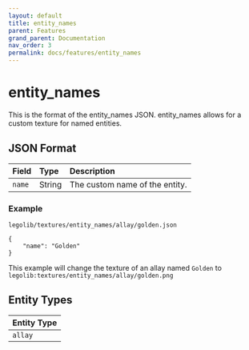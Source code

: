 ```yaml
---
layout: default
title: entity_names
parent: Features
grand_parent: Documentation
nav_order: 3
permalink: docs/features/entity_names
---
```

# entity_names
This is the format of the entity_names JSON.
entity_names allows for a custom texture for named entities.

## JSON Format
| Field  | Type   | Description                    |
|:-------|:-------|:-------------------------------|
| `name` | String | The custom name of the entity. |  

### Example
`legolib/textures/entity_names/allay/golden.json`
```
{
    "name": "Golden"
}
```
This example will change the texture of an allay named `Golden` to `legolib:textures/entity_names/allay/golden.png`


## Entity Types
| Entity Type |
|:------------|
| `allay`     |